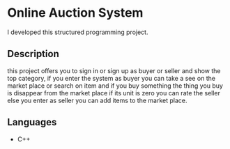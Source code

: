 # Online Auction System
I developed this structured programming project.

## Description
this project offers you to sign in or sign up as buyer or seller and show the top category, if you enter the system as buyer you can take a see on the market place or search on item and if you buy something the thing you buy is disappear from the market place if its unit is zero you can rate the seller else you enter as seller you can add items to the market place.

## Languages
- C++
